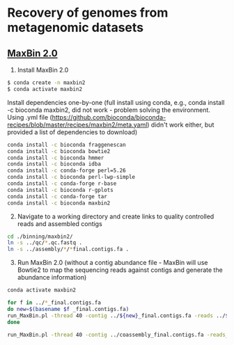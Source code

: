 # Recovery of genomes from metagenomic datasets

## [MaxBin 2.0](https://academic.oup.com/bioinformatics/article/32/4/605/1744462?login=true)

1. Install MaxBin 2.0

```bash
$ conda create -n maxbin2
$ conda activate maxbin2
```

Install dependencies one-by-one (full install using conda, e.g., conda install -c bioconda maxbin2, did not work - problem solving the environment. Using .yml file (https://github.com/bioconda/bioconda-recipes/blob/master/recipes/maxbin2/meta.yaml) didn't work either, but provided a list of dependencies to download)

```bash
conda install -c bioconda fraggenescan
conda install -c bioconda bowtie2
conda install -c bioconda hmmer
conda install -c bioconda idba
conda install -c conda-forge perl=5.26
conda install -c bioconda perl-lwp-simple
conda install -c conda-forge r-base
conda install -c bioconda r-gplots
conda install -c conda-forge tar
conda install -c bioconda maxbin2
```

2. Navigate to a working directory and create links to quality controlled reads and assembled contigs

```bash
cd ./binning/maxbin2/
ln -s ../qc/*.qc.fastq .
ln -s ../assembly/*/*final.contigs.fa .
```

3. Run MaxBin 2.0 (without a contig abundance file - MaxBin will use Bowtie2 to map the sequencing reads against contigs and generate the abundance information)

```bash
conda activate maxbin2

for f in ../*_final.contigs.fa
do new=$(basename $f _final.contigs.fa)
run_MaxBin.pl -thread 40 -contig ../${new}_final.contigs.fa -reads ../${new}_pass_1.qc.fastq -reads2 ../${new}_pass_2.qc.fastq -out ${new} >& ${new}.maxbin2.log.txt
done

run_MaxBin.pl -thread 40 -contig ../coassembly_final.contigs.fa -reads_list ../reads_list -out coassembly >& coassembly.maxbin2.log.txt
```


